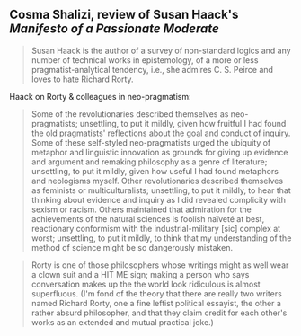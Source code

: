 ## Cosma Shalizi, review of Susan Haack's _Manifesto of a Passionate Moderate_

> Susan Haack is the author of a survey of non-standard logics and any number of technical works in epistemology, of a more or less pragmatist-analytical tendency, i.e., she admires C. S. Peirce and loves to hate Richard Rorty.

Haack on Rorty & colleagues in neo-pragmatism:
> Some of the revolutionaries described themselves as neo-pragmatists; unsettling, to put it mildly, given how fruitful I had found the old pragmatists' reflections about the goal and conduct of inquiry. Some of these self-styled neo-pragmatists urged the ubiquity of metaphor and linguistic innovation as grounds for giving up evidence and argument and remaking philosophy as a genre of literature; unsettling, to put it mildly, given how useful I had found metaphors and neologisms myself. Other revolutionaries described themselves as feminists or multiculturalists; unsettling, to put it mildly, to hear that thinking about evidence and inquiry as I did revealed complicity with sexism or racism. Others maintained that admiration for the achievements of the natural sciences is foolish naïveté at best, reactionary conformism with the industrial-military [sic] complex at worst; unsettling, to put it mildly, to think that my understanding of the method of science might be so dangerously mistaken.

> Rorty is one of those philosophers whose writings might as well wear a clown suit and a HIT ME sign; making a person who says conversation makes up the the world look ridiculous is almost superfluous. (I'm fond of the theory that there are really two writers named Richard Rorty, one a fine leftist political essayist, the other a rather absurd philosopher, and that they claim credit for each other's works as an extended and mutual practical joke.)

